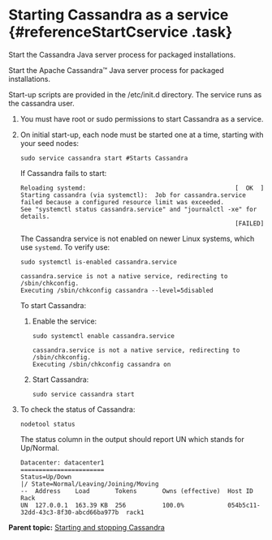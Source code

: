 # Starting Cassandra as a service {#referenceStartCservice .task}

Start the Cassandra Java server process for packaged installations.

Start the Apache Cassandra™ Java server process for packaged installations.

Start-up scripts are provided in the /etc/init.d directory. The service runs as the cassandra user.

1.  You must have root or sudo permissions to start Cassandra as a service.

2.  On initial start-up, each node must be started one at a time, starting with your seed nodes:

    ``` {#start-cassandra-srv .language-bash}
    sudo service cassandra start #Starts Cassandra
    ```

    If Cassandra fails to start:

    ```
    Reloading systemd:                                         [  OK  ]
    Starting cassandra (via systemctl):  Job for cassandra.service failed because a configured resource limit was exceeded. 
    See "systemctl status cassandra.service" and "journalctl -xe" for details.
                                                               [FAILED]
    ```

    The Cassandra service is not enabled on newer Linux systems, which use `systemd`. To verify use:

    ```language-bash
    sudo systemctl is-enabled cassandra.service
    ```

    ```
    cassandra.service is not a native service, redirecting to /sbin/chkconfig.
    Executing /sbin/chkconfig cassandra --level=5disabled
    ```

    To start Cassandra:

    1.  Enable the service:

        ```language-bash
        sudo systemctl enable cassandra.service
        ```

        ```
        cassandra.service is not a native service, redirecting to /sbin/chkconfig.
        Executing /sbin/chkconfig cassandra on
        ```

    2.  Start Cassandra:

        ```language-bash
        sudo service cassandra start
        ```

3.  To check the status of Cassandra:

    ```language-bash
    nodetool status
    ```

    The status column in the output should report UN which stands for Up/Normal.

    ```
    Datacenter: datacenter1
    =======================
    Status=Up/Down
    |/ State=Normal/Leaving/Joining/Moving
    --  Address    Load       Tokens       Owns (effective)  Host ID                               Rack
    UN  127.0.0.1  163.39 KB  256          100.0%            054b5c11-32dd-43c3-8f30-abcd66ba977b  rack1
    
    ```


**Parent topic:** [Starting and stopping Cassandra](../../cassandra/initialize/referenceStartStopTOC.md)

